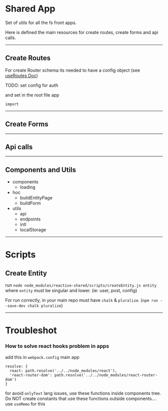 # Shared App
Set of utils for all the fs front apps.

Here is defined the main resources for create routes, create forms and api calls.

---
## Create Routes
For create Router schema its needed to have a config object (see [useRoutes Doc](https://reactrouter.com/docs/en/v6/api#useroutes))

TODO: set config for auth

 and set in the root file app

```
import 
```

---
## Create Forms


---

## Api calls

---
## Components and Utils
- components
  - loading
- hoc
  - buildEntityPage
  - buildForm
- utils
  - api
  - endpoints
  - intl
  - localStorage



----
# Scripts
## Create Entity


run  `node node_modules/reactive-shared/scripts/createEntity.js entity`  where `entity` must be singular and lower. (ie: user, post, config)


For run correctly, in your main repo must have `chalk` & `pluralize`. (`npm run --save-dev chalk pluralize`)

----
# Troubleshot
### How to solve react hooks problem in apps
add this in `webpack.config` main app
```
resolve: {
  react: path.resolve('../../node_modules/react'),
  'react-router-dom': path.resolve('../../node_modules/react-router-dom')
}
```

for avoid `onlyText` lang issues, use these functions inside components tree. Do NOT create constants that use these functions outside components.... use `useMemo` for this 
